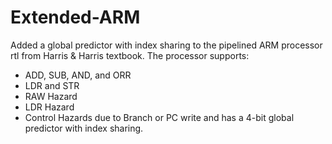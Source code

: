 # Extended-ARM
Added a global predictor with index sharing to the pipelined ARM processor rtl from Harris & Harris textbook.
The processor supports:
  - ADD, SUB, AND, and ORR
  - LDR and STR
  - RAW Hazard
  - LDR Hazard
  - Control Hazards due to Branch or PC write
and has a 4-bit global predictor with index sharing.
